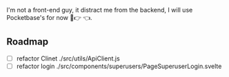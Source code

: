 I'm not a front-end guy, it distract me from the backend, I will use Pocketbase's for now 🥺👉 👈.

## Roadmap
- [ ] refactor Clinet ./src/utils/ApiClient.js
- [ ] refactor login ./src/components/superusers/PageSuperuserLogin.svelte
